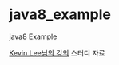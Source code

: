 # java8_example
java8 Example

 [Kevin Lee님의 강의](https://github.com/Kevin-Lee/modern-java-untold) 스터디 자료
